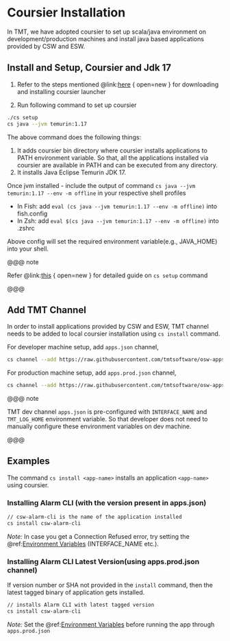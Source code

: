 # Coursier Installation

In TMT, we have adopted coursier to set up scala/java environment on development/production machines and install java based
applications provided by CSW and ESW.

## Install and Setup, Coursier and Jdk 17

1. Refer to the steps mentioned @link:[here](https://get-coursier.io/docs/cli-installation) { open=new } for downloading and installing coursier launcher

1. Run following command to set up coursier

```bash
./cs setup
cs java --jvm temurin:1.17
```

The above command does the following things:

   1. It adds coursier bin directory where coursier installs applications to PATH environment variable. So that, all the applications installed via coursier are available in PATH and can be executed from any directory.
   1. It installs Java Eclipse Temurin JDK 17.


Once jvm installed - include the output of command `cs java --jvm temurin:1.17 --env -m offline` in your respective shell profiles
- In Fish: add `eval (cs java --jvm temurin:1.17 --env -m offline)` into fish.config
- In Zsh: add `eval $(cs java --jvm temurin:1.17 --env -m offline)` into .zshrc

Above config will set the required environment variable(e.g., JAVA_HOME) into your shell.

@@@ note

Refer @link:[this](https://get-coursier.io/docs/cli-setup) { open=new } for detailed guide on `cs setup` command

@@@

## Add TMT Channel

In order to install applications provided by CSW and ESW, TMT channel needs to be added to local coursier installation using `cs install` command.

For developer machine setup, add `apps.json` channel,

```bash
cs channel --add https://raw.githubusercontent.com/tmtsoftware/osw-apps/master/apps.json
```

For production machine setup, add `apps.prod.json` channel,

```bash
cs channel --add https://raw.githubusercontent.com/tmtsoftware/osw-apps/master/apps.prod.json
```

@@@ note

TMT dev channel `apps.json` is pre-configured with `INTERFACE_NAME` and `TMT_LOG_HOME` environment variable.
So that developer does not need to manually configure these environment variables on dev machine.

@@@

## Examples

The command `cs install <app-name>` installs an application `<app-name>` using coursier.  

### Installing Alarm CLI (with the version present in apps.json)

```bash
// csw-alarm-cli is the name of the application installed
cs install csw-alarm-cli
```

*Note:* In case you get a Connection Refused error, try setting the @ref:[Environment Variables](../deployment/env-vars.md) (INTERFACE_NAME etc.).

### Installing Alarm CLI Latest Version(using apps.prod.json channel)

If version number or SHA not provided in the `install` command, then the latest tagged binary of application gets installed.

```bash
// installs Alarm CLI with latest tagged version
cs install csw-alarm-cli
```

*Note:* Set the @ref:[Environment Variables](../deployment/env-vars.md) before running the app through `apps.prod.json`

